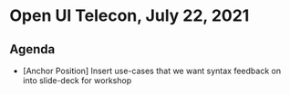 # Open UI Telecon, July 22, 2021

## Agenda
- [Anchor Position] Insert use-cases that we want syntax feedback on into slide-deck for workshop
